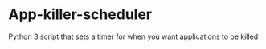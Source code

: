 # App-killer-scheduler
Python 3 script that sets a timer for when you want applications to be killed
